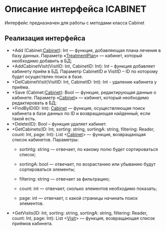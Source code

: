 # Описание интерфейса ICABINET 
Интерфейс предназначен для работы с методами класса Cabinet

## Реализация интерфейса
* +Add (Cabinet:[Cabinet](https://github.com/gogganesko/Orho/blob/master/docs/Cabinet.md "объект класса Cabinet")): Int — функция, добавляющая плана лечения в базу данных. Параметр «[TreatmentPlan](https://github.com/gogganesko/Orho/blob/master/docs/TreatmentPlan.md "объект класса TreatmentPlan")» — кабинет, 
который необходимо добавить в БД;
* +AddCabinetVisit(VisitID: Int, CabinetID: Int): Int – функция добавляет кабинету приём в БД. Параметр CabinetID и VisitID – ID по которому будет осуществлен поиск в базе.
* +DelCabinetVisit(VisitID: Int, CabinetID: Int): Int - удаление кабинета у приёма.
* +Save (Cabinet:[Cabinet](https://github.com/gogganesko/Orho/blob/master/docs/Cabinet.md "объект класса Cabinet")): Bool — функция, редактирующая данные о кабинете. Параметр «[Cabinet](https://github.com/gogganesko/Orho/blob/master/docs/Cabinet.md "объект класса Cabinet")» — 
кабинет, который необходимо редактировать в БД;
* +FindByID(ID: Int): [Cabinet](https://github.com/gogganesko/Orho/blob/master/docs/Cabinet.md "объект класса Cabinet")  — функция, осуществляющая поиск кабинета в базе данных по ID и возвращающая найденный, если такой есть. 
* +Delete(ID): Bool – функция удаляет кабинет.
* +GetCabinets(ID: Int, sorting: string, sortingA: string, filtering: Reader, count: Int, page: Int): List <[Cabinet](https://github.com/gogganesko/Orho/blob/master/docs/Cabinet.md "объект класса Cabinet")> — функция, возвращающая список кабинетов. 
Параметры: 
	* sortintg: string — отвечает, по какому полю будет сортироваться список;
  
	* sortingA: bool — отвечает, по возрастанию или убыванию будут сортироваться элементы;
  
	* filtering: string — отвечает за фильтрацию;
  
	* count: int — отвечает, сколько элементов необходимо показать;
  
	* page: int — отвечает, с какой страницы начинать поиск элементов.
* +GetVisits(ID: Int, sorting: string, sortingA: string, filtering: Reader, count: Int, page: Int): List <[Visit](https://github.com/gogganesko/Orho/blob/master/docs/Visit.md "объект класса Visit")> — функция, возвращающая список приёмов кабинета.